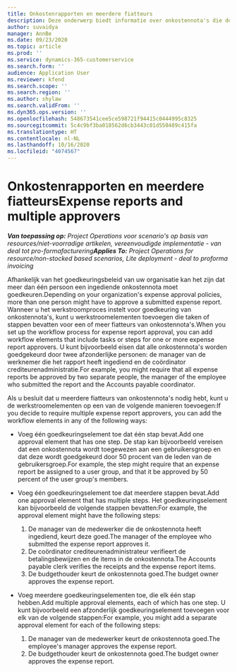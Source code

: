 ```yaml
---
title: Onkostenrapporten en meerdere fiatteurs
description: Deze onderwerp biedt informatie over onkostennota's die door meer dan één persoon moeten worden goedgekeurd.
author: suvaidya
manager: AnnBe
ms.date: 09/23/2020
ms.topic: article
ms.prod: ''
ms.service: dynamics-365-customerservice
ms.search.form: ''
audience: Application User
ms.reviewer: kfend
ms.search.scope: ''
ms.search.region: ''
ms.author: shylaw
ms.search.validFrom: ''
ms.dyn365.ops.version: ''
ms.openlocfilehash: 548673541cee5ce598721f94415c0444995c8325
ms.sourcegitcommit: 5c4c9bf3ba018562d6cb3443c01d550489c415fa
ms.translationtype: HT
ms.contentlocale: nl-NL
ms.lasthandoff: 10/16/2020
ms.locfileid: "4074567"
---
```

# <a name="expense-reports-and-multiple-approvers"></a><span data-ttu-id="22f3c-103">Onkostenrapporten en meerdere fiatteurs</span><span class="sxs-lookup"><span data-stu-id="22f3c-103">Expense reports and multiple approvers</span></span>

<span data-ttu-id="22f3c-104">_**Van toepassing op:** Project Operations voor scenario's op basis van resources/niet-voorradige artikelen, vereenvoudigde implementatie - van deal tot pro-formafacturering_</span><span class="sxs-lookup"><span data-stu-id="22f3c-104">_**Applies To:** Project Operations for resource/non-stocked based scenarios, Lite deployment - deal to proforma invoicing_</span></span>

<span data-ttu-id="22f3c-105">Afhankelijk van het goedkeuringsbeleid van uw organisatie kan het zijn dat meer dan één persoon een ingediende onkostennota moet goedkeuren.</span><span class="sxs-lookup"><span data-stu-id="22f3c-105">Depending on your organization's expense approval policies, more than one person might have to approve a submitted expense report.</span></span> <span data-ttu-id="22f3c-106">Wanneer u het werkstroomproces instelt voor goedkeuring van onkostennota's, kunt u werkstroomelementen toevoegen die taken of stappen bevatten voor een of meer fiatteurs van onkostennota's.</span><span class="sxs-lookup"><span data-stu-id="22f3c-106">When you set up the workflow process for expense report approval, you can add workflow elements that include tasks or steps for one or more expense report approvers.</span></span> <span data-ttu-id="22f3c-107">U kunt bijvoorbeeld eisen dat alle onkostennota's worden goedgekeurd door twee afzonderlijke personen: de manager van de werknemer die het rapport heeft ingediend en de coördinator crediteurenadministratie.</span><span class="sxs-lookup"><span data-stu-id="22f3c-107">For example, you might require that all expense reports be approved by two separate people, the manager of the employee who submitted the report and the Accounts payable coordinator.</span></span>

<span data-ttu-id="22f3c-108">Als u besluit dat u meerdere fiatteurs van onkostennota's nodig hebt, kunt u de werkstroomelementen op een van de volgende manieren toevoegen:</span><span class="sxs-lookup"><span data-stu-id="22f3c-108">If you decide to require multiple expense report approvers, you can add the workflow elements in any of the following ways:</span></span>

- <span data-ttu-id="22f3c-109">Voeg één goedkeuringselement toe dat één stap bevat.</span><span class="sxs-lookup"><span data-stu-id="22f3c-109">Add one approval element that has one step.</span></span> <span data-ttu-id="22f3c-110">De stap kan bijvoorbeeld vereisen dat een onkostennota wordt toegewezen aan een gebruikersgroep en dat deze wordt goedgekeurd door 50 procent van de leden van de gebruikersgroep.</span><span class="sxs-lookup"><span data-stu-id="22f3c-110">For example, the step might require that an expense report be assigned to a user group, and that it be approved by 50 percent of the user group's members.</span></span>
- <span data-ttu-id="22f3c-111">Voeg één goedkeuringselement toe dat meerdere stappen bevat.</span><span class="sxs-lookup"><span data-stu-id="22f3c-111">Add one approval element that has multiple steps.</span></span> <span data-ttu-id="22f3c-112">Het goedkeuringselement kan bijvoorbeeld de volgende stappen bevatten:</span><span class="sxs-lookup"><span data-stu-id="22f3c-112">For example, the approval element might have the following steps:</span></span>

    1. <span data-ttu-id="22f3c-113">De manager van de medewerker die de onkostennota heeft ingediend, keurt deze goed.</span><span class="sxs-lookup"><span data-stu-id="22f3c-113">The manager of the employee who submitted the expense report approves it.</span></span>
    2. <span data-ttu-id="22f3c-114">De coördinator crediteurenadministrateur verifieert de betalingsbewijzen en de items in de onkostennota.</span><span class="sxs-lookup"><span data-stu-id="22f3c-114">The Accounts payable clerk verifies the receipts and the expense report items.</span></span>
    3. <span data-ttu-id="22f3c-115">De budgethouder keurt de onkostennota goed.</span><span class="sxs-lookup"><span data-stu-id="22f3c-115">The budget owner approves the expense report.</span></span>

- <span data-ttu-id="22f3c-116">Voeg meerdere goedkeuringselementen toe, die elk één stap hebben.</span><span class="sxs-lookup"><span data-stu-id="22f3c-116">Add multiple approval elements, each of which has one step.</span></span> <span data-ttu-id="22f3c-117">U kunt bijvoorbeeld een afzonderlijk goedkeuringselement toevoegen voor elk van de volgende stappen:</span><span class="sxs-lookup"><span data-stu-id="22f3c-117">For example, you might add a separate approval element for each of the following steps:</span></span>

    1. <span data-ttu-id="22f3c-118">De manager van de medewerker keurt de onkostennota goed.</span><span class="sxs-lookup"><span data-stu-id="22f3c-118">The employee's manager approves the expense report.</span></span>
    2. <span data-ttu-id="22f3c-119">De budgethouder keurt de onkostennota goed.</span><span class="sxs-lookup"><span data-stu-id="22f3c-119">The budget owner approves the expense report.</span></span>
